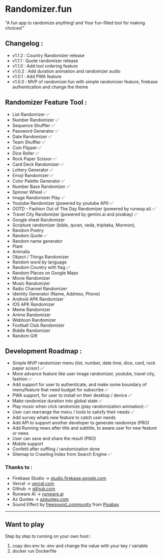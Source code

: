 # Randomizer.fun

"A fun app to randomize anything! and Your fun-filled tool for making choices!"

## Changelog :

- v1.1.2 : Country Randomizer release
- v1.1.1 : Quote randomizer release
- v1.1.0 : Add tool ordering feature
- v1.0.2 : Add duration animation and randomizer audio
- v1.0.1 : Add PWA feature
- v1.0.0 : MVP of randomizer.fun with simple randomizer feature, firebase authentication and change the theme

## Randomizer Feature Tool :

- List Randomizer ✅
- Number Randomizer ✅
- Sequence Shuffler ✅
- Password Generator ✅
- Date Randomizer ✅
- Team Shuffler ✅
- Coin Flipper ✅
- Dice Roller ✅
- Rock Paper Scissor ✅
- Card Deck Randomizer ✅
- Lottery Generator ✅
- Emoji Randomizer ✅
- Color Palette Generator ✅
- Number Base Randomizer ✅
- Spinner Wheel ✅
- Image Randomizer Play ✅
- Youtube Randomizer (powered by youtube API) ✅
- OOTD - Fashion Out of The Day Randomizer (powered by runway.ai) ✅
- Travel City Randomizer (powered by gemini.ai and pixabay) ✅
- Google sheet Randomizer
- Scripture randomizer (bible, quran, veda, tripitaka, Mormon),
- Random Poetry
- Random Quote ✅
- Random name generator
- Plant
- Animalia
- Object / Things Randomizer
- Random word by language
- Random Country with flag ✅
- Random Places on Google Maps
- Movie Randomizer
- Music Randomizer
- Radio Channel Randomizer
- Identity Generator (Name, Address, Phone)
- Android APK Randomizer
- IOS APK Randomizer
- Meme Randomizer
- Anime Randomizer
- Webtoon Randomizer
- Football Club Randomizer
- Riddle Randomizer
- Random Gift

## Development Roadmap :

- Simple MVP randomizer menu (list, number, date time, dice, card, rock paper scisor) ✅
- More advance feature like user image randomizer, youtube, travel city, fashion ✅
- Add support for user to authenticate, and make some boundary of menu/feature that need budget for subscribe ✅
- PWA support, for user to install on their desktop / device ✅
- Make randomize duration into global state ✅
- Play music when click randomize (play randomization animation) ✅
- User can rearrange the menu / tools to satisfy their needs ✅
- Add survey whats new feature to catch user needs 
- Add API to support another developer to generate randomize (PRO) 
- Add Running news after title and subtitle, to aware user for new feature or news
- User can save and share the result (PRO)
- Mobile support
- Confetti after suffling / randomization done
- Sitemap to Crawling Index from Search Engine ✅

### Thanks to :

- Firebase Studio → [studio.firebase.google.com](https://studio.firebase.google.com)
- Vercel → [vercel.com](https://vercel.com)
- Github → [github.com](https://github.com)
- Runware AI → [runware.ai](https://runware.ai)
- Az Quotes → [azquotes.com](https://azquotes.com)
- Sound Effect by [freesound_community](https://pixabay.com/id/users/freesound_community-46691455/?utm_source=link-attribution&utm_medium=referral&utm_campaign=music&utm_content=63590 "freesound_community") from [Pixabay](https://pixabay.com/sound-effects/037766-8039s-synth-67009/)


---
## Want to play

Step by step to running on your own host :

1. copy dev.env to .env and change the value with your key / variable
2. docker run Dockerfile